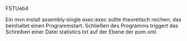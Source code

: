 FSTUeb4

Ein
    mvn install assembly:single exec:exec
sollte theoretisch reichen; das beinhaltet einen Programmstart. Schließen des Programms triggert das Schreiben einer Datei
statistics.txt auf der Ebene der pom.xml.
